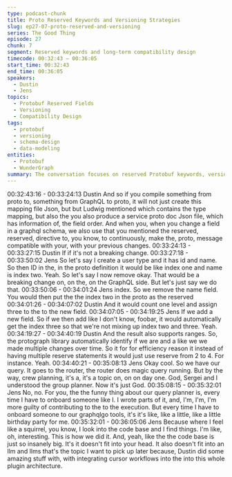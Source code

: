 ```yaml
---
type: podcast-chunk
title: Proto Reserved Keywords and Versioning Strategies
slug: ep27-07-proto-reserved-and-versioning
series: The Good Thing
episode: 27
chunk: 7
segment: Reserved keywords and long-term compatibility design
timecode: 00:32:43 – 00:36:05
start_time: 00:32:43
end_time: 00:36:05
speakers:
  - Dustin
  - Jens
topics:
  - Protobuf Reserved Fields
  - Versioning
  - Compatibility Design
tags:
  - protobuf
  - versioning
  - schema-design
  - data-modeling
entities:
  - Protobuf
  - WunderGraph
summary: The conversation focuses on reserved Protobuf keywords, versioning strategies, and ensuring long-term schema compatibility.
---
```

00:32:43:16 - 00:33:24:13
Dustin
And so if you compile something from proto to, something from GraphQL to proto, it will not just
create this mapping file Json, but but Ludwig mentioned which contains the type mapping, but
also the you also produce a service proto doc Json file, which has information of, the field order.
And when you, when you change a field in a graphql schema, we also use that you mentioned
the reserved, reserved, directive to, you know, to continuously, make the, proto, message
compatible with your, with your previous changes.
00:33:24:13 - 00:33:27:15
Dustin
If if it's not a breaking change.
00:33:27:18 - 00:33:50:02
Jens
So let's say I create a user type and it has id and name. So then ID in the, in the proto definition
it would be like index one and name is index two. Yeah. So let's say I now remove okay. That
would be a breaking change on, on the, on the GraphQL side. But let's just say we do that.
00:33:50:06 - 00:34:01:24
Jens
index.
So we remove the name field. You would then put the the index two in the proto as the reserved
00:34:01:26 - 00:34:07:02
Dustin
And it would count one level and assign three to the to the new field.
00:34:07:05 - 00:34:19:25
Jens
If we add a new field. So if we then add like I don't know, foobar, it would automatically get the
index three so that we're not mixing up index two and three. Yeah.
00:34:19:27 - 00:34:40:19
Dustin
And the result also supports ranges. So, the protograph library automatically identify if we are
and a like we we made multiple changes over time. So it for for efficiency reason it instead of
having multiple reserve statements it would just use reserve from 2 to 4. For instance. Yeah.
00:34:40:21 - 00:35:08:13
Jens
Okay cool. So we have our query. It goes to the router, the router does magic query running. But
by the way, crew planning, it's a, it's a topic on, on on day one. God, Sergei and I understood
the group planner. Now it's just God.
00:35:08:15 - 00:35:32:01
Jens
No, no. For you, the the funny thing about our query planner is, every time I have to onboard
someone like I. I wrote parts of it, and, I'm, I'm, I'm more guilty of contributing to the to the
execution. But every time I have to onboard someone to our graphqlgo tools, it's it's like, like a
little, like a little birthday party for me.
00:35:32:01 - 00:36:05:06
Jens
Because where I feel like a squirrel, you know, I look into the code base and I find things. I'm
like, oh, interesting. This is how we did it. And, yeah, like the the code base is just so insanely
big. It's it doesn't fit into your head. It also doesn't fit into an llm and llms that's the topic I want to
pick up later because, Dustin did some amazing stuff with, with integrating cursor workflows into
the into this whole plugin architecture.

